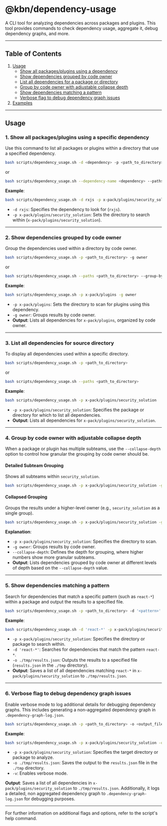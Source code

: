 
# @kbn/dependency-usage

A CLI tool for analyzing dependencies across packages and plugins. This tool provides commands to check dependency usage, aggregate it, debug dependency graphs, and more.

---

## Table of Contents
1. [Usage](#usage)
   - [Show all packages/plugins using a dependency](#show-all-packagesplugins-using-a-dependency)
   - [Show dependencies grouped by code owner](#show-dependencies-grouped-by-code-owner)
   - [List all dependencies for a package or directory](#list-all-dependencies-for-source-directory)
   - [Group by code owner with adjustable collapse depth](#group-by-code-owner-with-adjustable-collapse-depth)
   - [Show dependencies matching a pattern](#show-dependencies-matching-a-pattern)
   - [Verbose flag to debug dependency graph issues](#verbose-flag-to-debug-dependency-graph-issues)
2. [Examples](#examples)

---

## Usage

### 1. Show all packages/plugins using a specific dependency

Use this command to list all packages or plugins within a directory that use a specified dependency.

```sh
bash scripts/dependency_usage.sh -d <dependency> -p <path_to_directory>
```
or
```sh
bash scripts/dependency_usage.sh --dependency-name <dependency> --paths <path_to_directory>
```

**Example**:
```sh
bash scripts/dependency_usage.sh -d rxjs -p x-pack/plugins/security_solution
```

- `-d rxjs`: Specifies the dependency to look for (`rxjs`).
- `-p x-pack/plugins/security_solution`: Sets the directory to search within (`x-pack/plugins/security_solution`).

---

### 2. Show dependencies grouped by code owner

Group the dependencies used within a directory by code owner.

```sh
bash scripts/dependency_usage.sh -p <path_to_directory> -g owner
```
or
```sh
bash scripts/dependency_usage.sh --paths <path_to_directory> --group-by owner
```

**Example**:
```sh
bash scripts/dependency_usage.sh -p x-pack/plugins -g owner
```

- `-p x-pack/plugins`: Sets the directory to scan for plugins using this dependency.
- `-g owner`: Groups results by code owner.
- **Output**: Lists all dependencies for `x-pack/plugins`, organized by code owner.

---

### 3. List all dependencies for source directory

To display all dependencies used within a specific directory.

```sh
bash scripts/dependency_usage.sh -p <path_to_directory>
```
or
```sh
bash scripts/dependency_usage.sh --paths <path_to_directory>
```

**Example**:
```sh
bash scripts/dependency_usage.sh -p x-pack/plugins/security_solution
```

- `-p x-pack/plugins/security_solution`: Specifies the package or directory for which to list all dependencies.
- **Output**: Lists all dependencies for `x-pack/plugins/security_solution`.

---

### 4. Group by code owner with adjustable collapse depth

When a package or plugin has multiple subteams, use the `--collapse-depth` option to control how granular the grouping by code owner should be.

#### Detailed Subteam Grouping
Shows all subteams within `security_solution`.

```sh
bash scripts/dependency_usage.sh -p x-pack/plugins/security_solution -g owner --collapse-depth 4
```

#### Collapsed Grouping
Groups the results under a higher-level owner (e.g., `security_solution` as a single group).

```sh
bash scripts/dependency_usage.sh -p x-pack/plugins/security_solution -g owner --collapse-depth 1
```

**Explanation**:
- `-p x-pack/plugins/security_solution`: Specifies the directory to scan.
- `-g owner`: Groups results by code owner.
- `--collapse-depth`: Defines the depth for grouping, where higher numbers show more granular subteams.
- **Output**: Lists dependencies grouped by code owner at different levels of depth based on the `--collapse-depth` value.

---

### 5. Show dependencies matching a pattern

Search for dependencies that match a specific pattern (such as `react-*`) within a package and output the results to a specified file.

```sh
bash scripts/dependency_usage.sh -p <path_to_directory> -d '<pattern>' -o <output_file>
```

**Example**:
```sh
bash scripts/dependency_usage.sh -d 'react-*' -p x-pack/plugins/security_solution -o ./tmp/results.json
```

- `-p x-pack/plugins/security_solution`: Specifies the directory or package to search within.
- `-d 'react-*'`: Searches for dependencies that match the pattern `react-*`.
- `-o ./tmp/results.json`: Outputs the results to a specified file (`results.json` in the `./tmp` directory).
- **Output**: Saves a list of all dependencies matching `react-*` in `x-pack/plugins/security_solution` to `./tmp/results.json`.

---

### 6. Verbose flag to debug dependency graph issues

Enable verbose mode to log additional details for debugging dependency graphs. This includes generating a non-aggregated dependency graph in `.dependency-graph-log.json`.

```sh
bash scripts/dependency_usage.sh -p <path_to_directory> -o <output_file> -v
```

**Example**:
```sh
bash scripts/dependency_usage.sh -p x-pack/plugins/security_solution -o ./tmp/results.json
```
- `-p x-pack/plugins/security_solution`: Specifies the target directory or package to analyze.
- `-o ./tmp/results.json`: Saves the output to the `results.json` file in the `./tmp` directory.
- `-v`: Enables verbose mode.

**Output**: Saves a list of all dependencies in `x-pack/plugins/security_solution` to `./tmp/results.json`. Additionally, it logs a detailed, non aggregated dependency graph to `.dependency-graph-log.json` for debugging purposes.

---

For further information on additional flags and options, refer to the script's help command.

